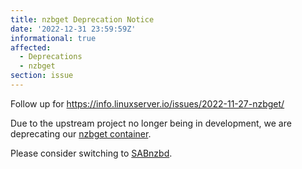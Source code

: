 ```yaml
---
title: nzbget Deprecation Notice
date: '2022-12-31 23:59:59Z'
informational: true
affected:
  - Deprecations
  - nzbget
section: issue
---
```


Follow up for https://info.linuxserver.io/issues/2022-11-27-nzbget/

Due to the upstream project no longer being in development, we are deprecating our [nzbget container](https://github.com/linuxserver/docker-nzbget).

Please consider switching to [SABnzbd](https://github.com/linuxserver/docker-sabnzbd).
